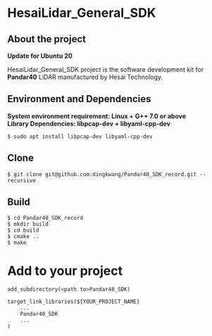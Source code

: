 # HesaiLidar_General_SDK  

## About the project
**Update for Ubuntu 20**

HesaiLidar_General_SDK project is the software development kit for **Pandar40** LiDAR manufactured by Hesai Technology.
## Environment and Dependencies
**System environment requirement: Linux + G++ 7.0 or above**   
**Library Dependencies: libpcap-dev + libyaml-cpp-dev**  
```
$ sudo apt install libpcap-dev libyaml-cpp-dev
```
## Clone
```
$ git clone git@github.com:dingkwang/Pandar40_SDK_record.git --recursive
```
## Build
```
$ cd Pandar40_SDK_record
$ mkdir build
$ cd build
$ cmake ..
$ make
```  
# Add to your project
```
add_subdirectory(<path to>Pandar40_SDK)

target_link_libraries(${YOUR_PROJECT_NAME}
	...
	Pandar40_SDK
	...
)

```
